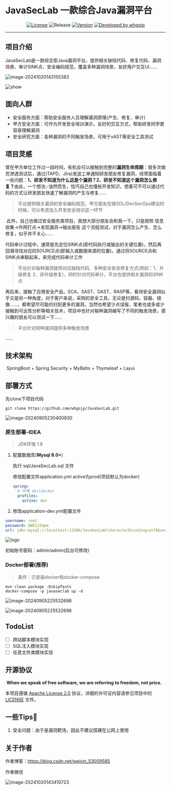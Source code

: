 [//]: # (# <img src="./pic/logo.png" alt="logo" style="zoom:5%;" />JavaSecLab 一款综合Java漏洞平台)
# JavaSecLab 一款综合Java漏洞平台

<p align="center">
<a href="https://www.apache.org/licenses/LICENSE-2.0.html"><img src="https://img.shields.io/github/license/alibaba/transmittable-thread-local?color=4D7A97&logo=apache" alt="License"></a>
<img src="https://img.shields.io/badge/Release-DEV-brightgreen.svg" alt="Release">
<a href="https://github.com/whgojp/JavaSecLab"><img src="https://img.shields.io/badge/Version-1.0-red.svg" alt="Version"></a>
<a href="https://blog.csdn.net/weixin_53009585"><img src="https://img.shields.io/badge/Developed%20by-whgojp-blue.svg" alt="Developed by whgojp"></a>
</p>

----------------------------------------

## 项目介绍
​	JavaSecLab是一款综合型Java漏洞平台，提供相关缺陷代码、修复代码、漏洞场景、审计SINK点、安全编码规范，覆盖多种漏洞场景，友好用户交互UI…… 

![image-20241020143155383](./pic/home.png)

![show](./pic/show.png)

## 面向人群

- 安全服务方面：帮助安全服务人员理解漏洞原理(产生、修复、审计)
- 甲方安全方面：可作为开发安全培训演示，友好的交互方式，帮助研发同学更容易理解漏洞
- 安全研究方面：各种漏洞的不同触发场景，可用于xAST等安全工具测试

## 项目灵感

​	曾在甲方单位工作过一段时间，有机会可以接触到完整的**漏洞生命周期**：很多次做完渗透测试后，通过(TAPD、Jira)发送工单通知研发朋友修复漏洞，经常面临着一些问题：**1、研发不知道为什么这是个漏洞？2、研发不知道这个漏洞怎么修复？**
​	由此，一个想法💡油然而生，恰巧自己也懂些开发知识，想着可不可以通过代码的方式让研发朋友快速了解漏洞的产生与修复……

> 平台提供相关漏洞的安全编码规范，甲方朋友在做SDL/DevSecOps建设的时候，可以考虑加入开发安全培训这一环节

​	此外，自己也做过安全服务类项目，我想大部分朋友会和我一下，只是按照 信息收集->外网打点->发现漏洞->输出报告 这个流程测试，对于漏洞怎么产生、怎么修复，似乎并不关心……

​	代码审计过程中，通常是先定位SINK点(即代码执行或输出的关键位置)，然后再回溯寻找对应的SOURCE点(即输入或数据来源的位置)。通过将SOURCE点和SINK点串联起来，来完成代码审计工作

> 平台针对每种漏洞提供对应缺陷代码、多种安全安全修复方式(例如：1、升级修复 2、非升级修复)，同时针对代码审计，平台也提供相关漏洞的SINK点

​	再后来，接触了应用安全产品，SCA、SAST、DAST、RASP等，看待安全漏洞似乎又是另一种角度，对于客户来说，采购的安全工具，无论是扫源码、容器、镜像……，都希望尽可能的扫到更多的漏洞，当然也希望少点误报，笔者也或多或少接触到可达性分析等相关技术，项目中也针对每种漏洞编写了不同的触发场景，感兴趣的朋友可以测试一下……

> 平台针对同种漏洞提供多种触发场景

……

## 技术架构

​	SpringBoot + Spring Security + MyBatis + Thymeleaf + Layui

## 部署方式

先clone下项目代码

```shell
git clone https://github.com/whgojp/JavaSecLab.git
```

![image-20240905230400930](./pic/git-clone.png)

### 原生部署-IDEA

> JDK环境 1.8

1. 配置数据库(**Mysql 8.0+**)

   执行 sql/JavaSecLab.sql 文件

   修改配置文件application.yml active为prod(项目默认为docker)

   ```yaml
   spring:
     # 环境 dev|docker
     profiles:
       active: dev
   ```
   
2. 修改application-dev.yml配置文件

```yaml
username: root
password: QWE123qwe
url: jdbc:mysql://localhost:13306/JavaSecLab?characterEncoding=utf8&zeroDateTimeBehavior=convertToNull&useSSL=false&useJDBCCompliantTimezoneShift=true&useLegacyDatetimeCode=false&serverTimezone=GMT%2B8&nullCatalogMeansCurrent=true&allowPublicKeyRetrieval=true&allowMultiQueries=true
```

<img src="./pic/login.png" alt="logo" style="zoom:100%;" />

初始账号密码：admin/admin(后台可修改)

### Docker部署(推荐)

> 条件：已安装docker和docker-compose

```shell
mvn clean package -DskipTests
docker-compose -p javaseclab up -d
```

![image-20240905225532698](./pic/deploy-docker.png)

![image-20240905225532698](./pic/deploy-docker2.png)

## TodoList

- [ ] 跨站脚本模块实现
- [ ] SQL注入模块实现
- [ ] 任意文件类模块实现

## 开源协议

​	**When we speak of free software, we are referring to freedom, not price.**

本项目遵循 [Apache License 2.0](http://www.apache.org/licenses/LICENSE-2.0) 协议，详细的许可证内容请参见项目中的 [LICENSE](./LICENSE) 文件。

## 一些Tips🤔

1. 安全问题：由于是漏洞靶场，因此不建议搭建在公网上使用

## 关于作者

作者博客：https://blog.csdn.net/weixin_53009585

作者微信

![image-20241020143410723](./pic/wechat.png)

